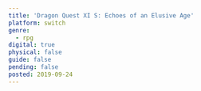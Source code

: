 ```yaml
---
title: 'Dragon Quest XI S: Echoes of an Elusive Age'
platform: switch
genre:
  - rpg
digital: true
physical: false
guide: false
pending: false
posted: 2019-09-24
---
```

